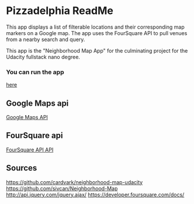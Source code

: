 # Pizzadelphia ReadMe
This app displays a list of filterable locations and their corresponding map
markers on a Google map. The app uses the FourSquare API to pull venues from
a nearby search and query.

This app is the "Neighborhood Map App" for the culminating project
for the Udacity fullstack nano degree.

### You can run the app
[here](https://mittcoats.github.io/pizzadelphia/)

## Google Maps api
[Google Maps API](https://developers.google.com/maps/documentation/javascript/adding-a-google-map)

## FourSquare  api
[FourSquare API API](https://developer.foursquare.com/docs/)

## Sources
https://github.com/cardvark/neighborhood-map-udacity
https://github.com/sivcan/Neighborhood-Map
http://api.jquery.com/jquery.ajax/
https://developer.foursquare.com/docs/

